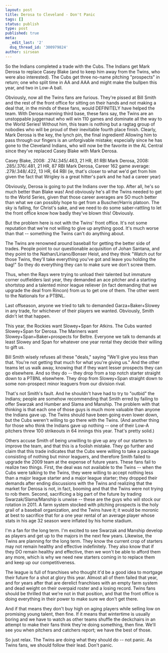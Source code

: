 ```yaml
---
layout: post
title: Derosa to Cleveland - Don't Panic
tags: []
status: publish
type: post
published: true
meta:
  _edit_last: '2'
  dsq_thread_id: '300979824'
author: sirsean
---
```

So the Indians completed a trade with the Cubs. The Indians get Mark Derosa to replace Casey Blake (and to keep him away from the Twins, who were also interested). The Cubs get three no-name pitching "prospects" in return; one who split time in AA and AAA and might make the bullpen this year, and two in Low-A ball.

Obviously, now all the Twins fans are furious. They're pissed at Bill Smith and the rest of the front office for sitting on their hands and not making a deal that, in the minds of these fans, would DEFINITELY have helped the team. With Derosa manning third base, these fans say, the Twins are an unstoppable juggernaut who will win 110 games and dominate all the way to the World Series! Without him, this team is nothing but a ragtag group of nobodies who will be proud of their inevitable fourth place finish. Clearly, Mark Derosa is the key, the lynch pin, the final ingredient! Allowing him to pass through our fingers is an unforgivable mistake; especially since he has gone to the Cleveland Indians, who will now be the favorite in the AL Central since they've replaced Casey Blake with Mark Derosa.

Casey Blake, 2008: .274/.345/.463, 21 HR, 81 RBI
Mark Derosa, 2008: .285/.376/.481, 21 HR, 87 RBI
Mark Derosa, Career 162 game average: .279/.348/.422, 13 HR, 64 RBI (ie, that's closer to what we'd get from him given the fact that Wrigley is a great hitter's park and he had a career year)

Obviously, Derosa is going to put the Indians over the top. After all, he's so much better than Blake was! And obviously he's all the Twins needed to get to the World Series, given that those career averages are SO much better than what we can possibly hope to get from a Buscher/Harris platoon. The sky is falling, for Christ's sake, and we need to do some saber-rattling to let the front office know how badly they've blown this! Obviously.

But the problem here is not with the Twins' front office. It's not some reputation that we're not willing to give up anything good. It's much worse than that -- something the Twins can't do anything about.

The Twins are renowned around baseball for getting the better side of trades. People point to our questionable acquisition of Johan Santana, and they point to the Nathan/Liriano/Bonser Heist, and they think "Watch out for those Twins, they'll take everything you've got and leave you holding the bag!" So they do everything they can to make sure we don't screw them.

Thus, when the Rays were trying to unload their talented but immature corner outfielders last year, they demanded an ace pitcher and a starting shortstop and a talented minor league reliever (in fact demanding that we upgrade the deal from Rincon) from us to get one of them. The other went to the Nationals for a PTBNL.

Last offseason, anyone we tried to talk to demanded Garza+Baker+Slowey in any trade, for whichever of their players we wanted. Obviously, Smith didn't let that happen.

This year, the Rockies want Slowey+Span for Atkins. The Cubs wanted Slowey+Span for Derosa. The Mariners want Slowey+Span+Baker+prospects for Beltre. Everyone we talk to demands at least Slowey and Span for whatever one year rental they decide their willing to gift us.

Bill Smith wisely refuses all these "deals," saying "We'll give you less than that. You're not getting that much for what you're giving us." And the other teams let us walk away, knowing that if they want lesser prospects they can go elsewhere. And so they do -- they drop from a top notch starter straight down to a PTBNL elsewhere. They drop from Slowey+Span straight down to some non-prospect minor leaguers from our division rival.

That's not Smith's fault. And he shouldn't have had to try to "outbid" the Indians; people are somehow recommending that Smith erred by failing to offer Swarzak and Humber and Slama and Manship. The problem with that thinking is that each one of those guys is much more valuable than anyone the Indians gave up. The Twins should have been going even lower down, but the Cubs weren't willing to go there with the Twins. (And another thing for those who think the Indians gave up nothing -- one of their Low-A pitchers threw 100 strikeouts in 64 innings this year. That's pretty solid.)

Others accuse Smith of being unwilling to give up any of our starters to improve the team, and that this is a foolish mistake. They go further and claim that this trade indicates that the Cubs were willing to take a package consisting of nothing but minor leaguers, and therefore Smith failed to upgrade the 2009 team at the expense of future years. These fans fail to realize two things. First, the deal was not available to the Twins -- when the Cubs were talking to the Twins, they were willing to accept nothing less than a major league starter and a major league starter; they dropped their demands after ending discussions with the Twins and realizing that the market for Derosa is not, in fact, booming and that the Twins were not trying to rob them. Second, sacrificing a big part of the future by trading Swarzak/Slama/Manship is unwise -- these are the guys who will stock our rotation in 2011. A farm system stocked with pitching prospects is the holy grail of a baseball organization, and the Twins have it; it would be moronic at best to sacrifice that for a one year rental of an average player whose stats in his age 32 season were inflated by his home stadium.

I'm a fan for the long term. I'm excited to see Swarzak and Manship develop as players and get up to the majors in the next few years. Likewise, the Twins are planning for the long term. They know the current crop of starters may not remain healthy and effective indefinitely. They also know that if they DO remain healthy and effective, then we won't be able to afford them any more, which is why we need new starters coming in to replace them and keep up our competitiveness.

The league is full of franchises who thought it'd be a good idea to mortgage their future for a shot at glory this year. Almost all of them failed that year, and for years after that are derelict franchises with an empty farm system and dead weight on their overpaid roster and a losing record. Twins fans should be thrilled that we're not in that position, and that the front office is doing everything in their power to make sure we don't get there.

And if that means they don't buy high on aging players while selling low on promising young talent, then fine. If it means that wintertime is usually boring and we have to watch as other teams shuffle the deckchairs in an attempt to make their fans think they're doing something, then fine. We'll see you when pitchers and catchers report; we have the best of those.

So just relax. The Twins are doing what they should do -- not panic. As Twins fans, we should follow their lead. Don't panic.
